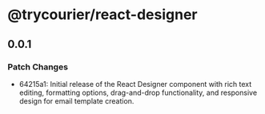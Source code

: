 # @trycourier/react-designer

## 0.0.1

### Patch Changes

- 64215a1: Initial release of the React Designer component with rich text editing, formatting options, drag-and-drop functionality, and responsive design for email template creation.
